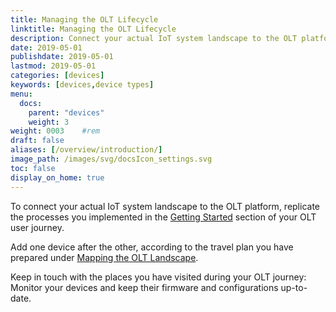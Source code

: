 ```yaml
---
title: Managing the OLT Lifecycle
linktitle: Managing the OLT Lifecycle
description: Connect your actual IoT system landscape to the OLT platform. Add new devices.
date: 2019-05-01
publishdate: 2019-05-01
lastmod: 2019-05-01
categories: [devices]
keywords: [devices,device types]
menu:
  docs:
    parent: "devices"
    weight: 3
weight: 0003	#rem
draft: false
aliases: [/overview/introduction/]
image_path: /images/svg/docsIcon_settings.svg
toc: false
display_on_home: true
---
```


To connect your actual IoT system landscape to the OLT platform, replicate the processes you implemented in the [Getting Started](/getting-started/) section of your OLT user journey. 

Add one device after the other, according to the travel plan you have prepared under [Mapping the OLT Landscape](/users/).

Keep in touch with the places you have visited during your OLT journey: Monitor your devices and keep their firmware and configurations up-to-date.








